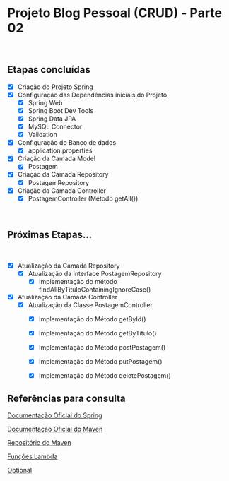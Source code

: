 <h1>Projeto Blog Pessoal (CRUD) - Parte 02</h1>

<br />

<h2>Etapas concluídas</h2>


- [x] Criação do Projeto Spring
- [x] Configuração das Dependências iniciais do Projeto
  - [x] Spring Web
  - [x] Spring Boot Dev Tools
  - [x] Spring Data JPA
  - [x] MySQL Connector
  - [x] Validation
- [x] Configuração do Banco de dados
  - [x] application.properties
- [x] Criação da Camada Model
  - [x] Postagem
- [x] Criação da Camada Repository
  - [x] PostagemRepository
- [x] Criação da Camada Controller
  - [x] PostagemController  (Método getAll())

<br />

<h2>Próximas Etapas...</h2>

<br />


- [x] Atualização da Camada Repository
  - [x] Atualização da Interface PostagemRepository
    - [x] Implementação do método findAllByTituloContainingIgnoreCase()
- [x] Atualização da Camada Controller
  - [x] Atualização da  Classe PostagemController 
    - [x] Implementação do Método getById()
    - [x] Implementação do Método getByTitulo()
    - [x] Implementação do Método postPostagem()
    - [x] Implementação do Método putPostagem()
    - [x] Implementação do Método deletePostagem()



<h2>Referências para consulta</h2>



<a href="https://spring.io/" target="_blank">Documentação Oficial do Spring</a>

<a href="https://maven.apache.org/" target="_blank">Documentação Oficial do Maven</a>

<a href="https://mvnrepository.com/" target="_blank">Repositório do Maven</a>

<a href="https://blog.tecsinapse.com.br/stream-api-e-funções-lambda-no-java-8-9941e8ae95d8" target="_blank">Funções Lambda</a>

<a href="https://medium.com/@racc.costa/optional-no-java-8-e-no-java-9-7c52c4b797f1" target="_blank">Optional</a>

